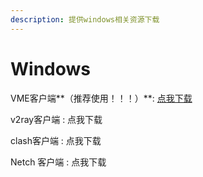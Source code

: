 ```yaml
---
description: 提供windows相关资源下载
---
```


# Windows

VME客户端**（推荐使用！！！）**: [点我下载](https://vme.icu/client-download/VME-win.exe)

v2ray客户端 : 点我下载

clash客户端 : 点我下载

Netch 客户端 : 点我下载

